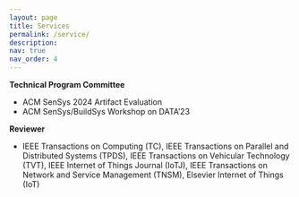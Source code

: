 ```yaml
---
layout: page
title: Services
permalink: /service/
description: 
nav: true
nav_order: 4
---
```


**Technical Program Committee**

- ACM SenSys 2024 Artifact Evaluation
- ACM SenSys/BuildSys Workshop on DATA’23


**Reviewer**

- IEEE Transactions on Computing (TC), IEEE Transactions on Parallel and Distributed Systems (TPDS), IEEE Transactions on Vehicular Technology (TVT),  IEEE Internet of Things Journal (IoTJ), IEEE Transactions on Network and Service Management (TNSM), Elsevier Internet of Things (IoT)
